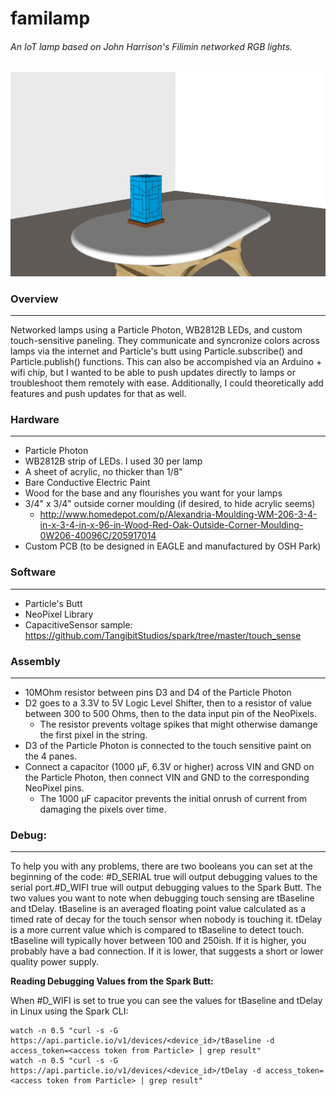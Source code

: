 # familamp
###### An IoT lamp based on John Harrison's Filimin networked RGB lights.

![Alt text](/images/SketchUp/familamp_3d.jpg?raw=true "Shameless better-than-actual example")

### Overview
---------------------
Networked lamps using a Particle Photon, WB2812B LEDs, and custom touch-sensitive paneling.  They communicate and syncronize colors across lamps via the internet and Particle's butt using Particle.subscribe() and Particle.publish() functions.   This can also be accompished via an Arduino + wifi chip, but I wanted to be able to push updates directly to lamps or troubleshoot them remotely with ease.  Additionally, I could theoretically add features and push updates for that as well.

### Hardware
---------------------
-   Particle Photon
-   WB2812B strip of LEDs.  I used 30 per lamp
-   A sheet of acrylic, no thicker than 1/8"
-   Bare Conductive Electric Paint
-   Wood for the base and any flourishes you want for your lamps
-   3/4" x 3/4" outside corner moulding (if desired, to hide acrylic seems)
    -   http://www.homedepot.com/p/Alexandria-Moulding-WM-206-3-4-in-x-3-4-in-x-96-in-Wood-Red-Oak-Outside-Corner-Moulding-0W206-40096C/205917014
-   Custom PCB (to be designed in EAGLE and manufactured by OSH Park)

### Software
---------------------
-   Particle's Butt
-   NeoPixel Library
-   CapacitiveSensor sample: https://github.com/TangibitStudios/spark/tree/master/touch_sense

### Assembly
---------------------
-   10MOhm resistor between pins D3 and D4 of the Particle Photon
-   D2 goes to a 3.3V to 5V Logic Level Shifter, then to a resistor of value between 300 to 500 Ohms, then to the data input pin of the NeoPixels.
    -   The resistor prevents voltage spikes that might otherwise damange the first pixel in the string.
-   D3 of the Particle Photon is connected to the touch sensitive paint on the 4 panes.
-   Connect a capacitor (1000 µF, 6.3V or higher) across VIN and GND on the Particle Photon, then connect VIN and GND to the corresponding NeoPixel pins.
    -   The 1000 µF capacitor prevents the initial onrush of current from damaging the pixels over time.

### Debug:
---------------------
To help you with any problems, there are two booleans you can set at the beginning of the code: #D_SERIAL true will output debugging values to the serial port.#D_WIFI true will output debugging values to the Spark Butt.
The two values you want to note when debugging touch sensing are tBaseline and tDelay. tBaseline is an averaged floating point value calculated as a timed rate of decay for the touch sensor when nobody is touching it. tDelay is a more current value which is compared to tBaseline to detect touch. tBaseline will typically hover between 100 and 250ish. If it is higher, you probably have a bad connection. If it is lower, that suggests a short or lower quality power supply.

**Reading Debugging Values from the Spark Butt:**

When #D_WIFI is set to true you can see the values for tBaseline and tDelay in Linux using the Spark CLI:
```
watch -n 0.5 "curl -s -G https://api.particle.io/v1/devices/<device_id>/tBaseline -d access_token=<access token from Particle> | grep result"
watch -n 0.5 "curl -s -G https://api.particle.io/v1/devices/<device_id>/tDelay -d access_token=<access token from Particle> | grep result"
```
